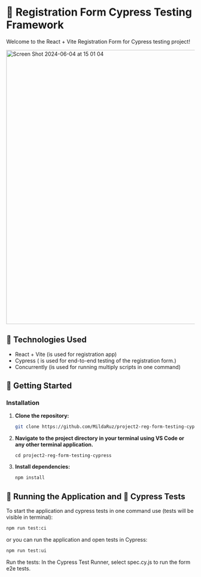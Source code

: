 # 🌟 Registration Form Cypress Testing Framework

Welcome to the React + Vite Registration Form for Cypress testing project!

<img width="732" alt="Screen Shot 2024-06-04 at 15 01 04" src="https://github.com/MildaRuz/project2-reg-form-testing-cypress/assets/145338483/aeb72897-e9ee-437d-b487-2e8069c6e894">

## 🚀 Technologies Used

- React + Vite (is used for registration app)
- Cypress ( is used for end-to-end testing of the registration form.)
- Concurrently (is used for running multiply scripts in one command)

## 🚀 Getting Started

### Installation

1. **Clone the repository:**
   ```sh
   git clone https://github.com/MildaRuz/project2-reg-form-testing-cypress.git
   ```
2. **Navigate to the project directory in your terminal using VS Code or any other terminal application.**

   ```
   cd project2-reg-form-testing-cypress
   ```

3. **Install dependencies:**
   ```sh
   npm install
   ```

## 🔧 Running the Application and 🧪 Cypress Tests

To start the application and cypress tests in one command use (tests will be visible in terminal):

```sh
npm run test:ci
```

or you can run the application and open tests in Cypress:

```sh
npm run test:ui
```

Run the tests:
In the Cypress Test Runner, select spec.cy.js to run the form e2e tests.
